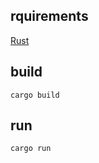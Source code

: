 ## rquirements
[Rust](https://www.rust-lang.org/tools/install)

## build

`cargo build`

## run
`cargo run`